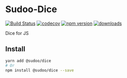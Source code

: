 # Sudoo-Dice

[![Build Status](https://travis-ci.com/SudoDotDog/Sudoo-Dice.svg?branch=master)](https://travis-ci.com/SudoDotDog/Sudoo-Dice)
[![codecov](https://codecov.io/gh/SudoDotDog/Sudoo-Dice/branch/master/graph/badge.svg)](https://codecov.io/gh/SudoDotDog/Sudoo-Dice)
[![npm version](https://badge.fury.io/js/%40sudoo%2Fdice.svg)](https://www.npmjs.com/package/@sudoo/dice)
[![downloads](https://img.shields.io/npm/dm/@sudoo/dice.svg)](https://www.npmjs.com/package/@sudoo/dice)

Dice for JS

## Install

```sh
yarn add @sudoo/dice
# Or
npm install @sudoo/dice --save
```
